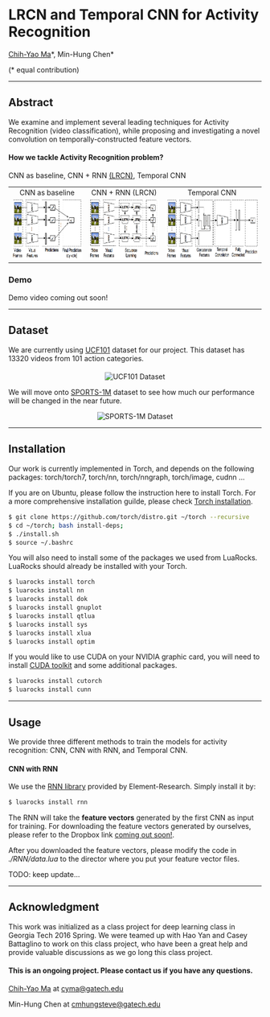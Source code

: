 # LRCN and Temporal CNN for Activity Recognition #

[Chih-Yao Ma](http://shallowdown.wix.com/chih-yao-ma)\*, Min-Hung Chen\* 

(\* equal contribution)

---
## Abstract 
We examine and implement several leading techniques for Activity Recognition (video classification), while proposing and investigating a novel convolution on temporally-constructed feature vectors.

#### How we tackle Activity Recognition problem? 
CNN as baseline, CNN + RNN [(LRCN)](http://jeffdonahue.com/lrcn/), Temporal CNN

<table align = "center">
<tr>
  <td align = "center"> CNN as baseline </td>
  <td align = "center"> CNN + RNN (LRCN)</td>
  <td align = "center"> Temporal CNN </td>
</tr>
<tr>
<td> <img src="/Figures/cnn.png" alt="CNN as baseline" height="120"></td>
<td> <img src="/Figures/lrcn.png" alt="CNN + RNN (LRCN)" height="120"></td>
<td> <img src="/Figures/tnn.png" alt="Temporal CNN" height="120"> </td>
</tr>
</table>

<!-- <img src="/Figures/cnn.png" alt="CNN as baseline" height="200">
##### CNN + RNN [(LRCN)](http://jeffdonahue.com/lrcn/)
<img src="/Figures/lrcn.png" alt="CNN + RNN (LRCN)" height="200">
##### Temporal CNN
<img src="/Figures/tnn.png" alt="Temporal CNN)" height="200"> -->


### Demo 
Demo video coming out soon!

---
## Dataset 
We are currently using [UCF101](http://crcv.ucf.edu/data/UCF101.php) dataset for our project. This dataset has 13320 videos from 101 action categories. 
<p align="center">
<img src="http://crcv.ucf.edu/images/slideshow/UCF101.png" alt="UCF101 Dataset" height="200" align="middle">
</p>

We will move onto [SPORTS-1M](http://cs.stanford.edu/people/karpathy/deepvideo/) dataset to see how much our performance will be changed in the near future. 
<p align="center">
<img src="http://cs.stanford.edu/people/karpathy/deepvideo/sz70h.jpg" alt="SPORTS-1M Dataset" height="200">
</p>


---
## Installation 
Our work is currently implemented in Torch, and depends on the following packages: torch/torch7, torch/nn, torch/nngraph, torch/image, cudnn ...

If you are on Ubuntu, please follow the instruction here to install Torch. For a more comprehensive installation guilde, please check [Torch installation](http://torch.ch/docs/getting-started.html). 

```bash
$ git clone https://github.com/torch/distro.git ~/torch --recursive
$ cd ~/torch; bash install-deps;
$ ./install.sh
$ source ~/.bashrc

```
You will also need to install some of the packages we used from LuaRocks. LuaRocks should already be installed with your Torch. 
```bash
$ luarocks install torch 
$ luarocks install nn 
$ luarocks install dok 
$ luarocks install gnuplot 
$ luarocks install qtlua 
$ luarocks install sys 
$ luarocks install xlua 
$ luarocks install optim
```
If you would like to use CUDA on your NVIDIA graphic card, you will need to install [CUDA toolkit](https://developer.nvidia.com/cuda-toolkit) and some additional packages. 
```bash
$ luarocks install cutorch
$ luarocks install cunn
```
---
## Usage
We provide three different methods to train the models for activity recognition: CNN, CNN with RNN, and Temporal CNN. 

#### CNN with RNN
We use the [RNN library](https://github.com/Element-Research/rnn) provided by Element-Research. Simply install it by: 
```bash
$ luarocks install rnn
```
The RNN will take the **feature vectors** generated by the first CNN as input for training. For downloading the feature vectors generated by ourselves, please refer to the Dropbox link [coming out soon!]().

After you downloaded the feature vectors, please modify the code in *./RNN/data.lua* to the director where you put your feature vector files. 

TODO: keep update...

---
## Acknowledgment 
This work was initialized as a class project for deep learning class in Georgia Tech 2016 Spring. We were teamed up with Hao Yan and Casey Battaglino to work on this class project, who have been a great help and provide valuable discussions as we go long this class project. 

#### This is an ongoing project. Please contact us if you have any questions. 
[Chih-Yao Ma](http://shallowdown.wix.com/chih-yao-ma) at <cyma@gatech.edu>

Min-Hung Chen at <cmhungsteve@gatech.edu>


